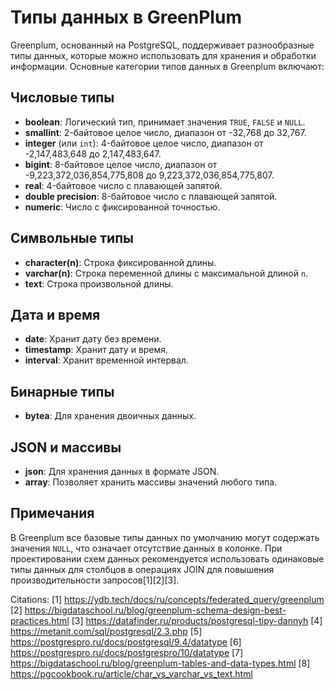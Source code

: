 # Типы данных в GreenPlum

Greenplum, основанный на PostgreSQL, поддерживает разнообразные типы данных, которые можно использовать для хранения и обработки информации. Основные категории типов данных в Greenplum включают:

## Числовые типы
- **boolean**: Логический тип, принимает значения `TRUE`, `FALSE` и `NULL`.
- **smallint**: 2-байтовое целое число, диапазон от -32,768 до 32,767.
- **integer** (или `int`): 4-байтовое целое число, диапазон от -2,147,483,648 до 2,147,483,647.
- **bigint**: 8-байтовое целое число, диапазон от -9,223,372,036,854,775,808 до 9,223,372,036,854,775,807.
- **real**: 4-байтовое число с плавающей запятой.
- **double precision**: 8-байтовое число с плавающей запятой.
- **numeric**: Число с фиксированной точностью.

## Символьные типы
- **character(n)**: Строка фиксированной длины.
- **varchar(n)**: Строка переменной длины с максимальной длиной `n`.
- **text**: Строка произвольной длины.

## Дата и время
- **date**: Хранит дату без времени.
- **timestamp**: Хранит дату и время.
- **interval**: Хранит временной интервал.

## Бинарные типы
- **bytea**: Для хранения двоичных данных.

## JSON и массивы
- **json**: Для хранения данных в формате JSON.
- **array**: Позволяет хранить массивы значений любого типа.

## Примечания
В Greenplum все базовые типы данных по умолчанию могут содержать значения `NULL`, что означает отсутствие данных в колонке. При проектировании схем данных рекомендуется использовать одинаковые типы данных для столбцов в операциях JOIN для повышения производительности запросов[1][2][3].

Citations:
[1] https://ydb.tech/docs/ru/concepts/federated_query/greenplum
[2] https://bigdataschool.ru/blog/greenplum-schema-design-best-practices.html
[3] https://datafinder.ru/products/postgresql-tipy-dannyh
[4] https://metanit.com/sql/postgresql/2.3.php
[5] https://postgrespro.ru/docs/postgresql/9.4/datatype
[6] https://postgrespro.ru/docs/postgrespro/10/datatype
[7] https://bigdataschool.ru/blog/greenplum-tables-and-data-types.html
[8] https://pgcookbook.ru/article/char_vs_varchar_vs_text.html